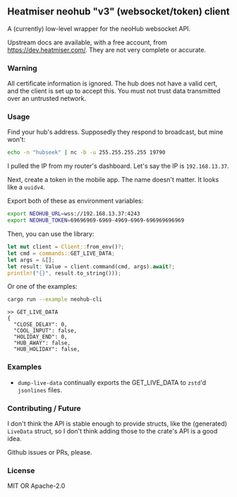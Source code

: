 ## Heatmiser neohub "v3" (websocket/token) client

A (currently) low-level wrapper for the neoHub websocket API.

Upstream docs are available, with a free account, from https://dev.heatmiser.com/.
They are not very complete or accurate.


### Warning

All certificate information is ignored. The hub does not have a valid cert, and
the client is set up to accept this. You must not trust data transmitted over an
untrusted network.


### Usage

Find your hub's address. Supposedly they respond to broadcast, but mine won't:
```bash
echo -n "hubseek" | nc -b -u 255.255.255.255 19790
```

I pulled the IP from my router's dashboard. Let's say the IP is `192.168.13.37`.

Next, create a token in the mobile app. The name doesn't matter. It looks like a `uuidv4`.

Export both of these as environment variables:

```bash
export NEOHUB_URL=wss://192.168.13.37:4243
export NEOHUB_TOKEN=69696969-6969-4969-6969-696969696969
```

Then, you can use the library:
```rust
let mut client = Client::from_env()?;
let cmd = commands::GET_LIVE_DATA;
let args = &[];
let result: Value = client.command(cmd, args).await?;
println!("{}", result.to_string()));
```

Or one of the examples:
```bash
cargo run --example neohub-cli
```

```
>> GET_LIVE_DATA
{
  "CLOSE_DELAY": 0,
  "COOL_INPUT": false,
  "HOLIDAY_END": 0,
  "HUB_AWAY": false,
  "HUB_HOLIDAY": false,
```


### Examples

 * `dump-live-data` continually exports the GET_LIVE_DATA to `zstd`'d `jsonlines` files.


### Contributing / Future

I don't think the API is stable enough to provide structs, like the (generated)
`LiveData` struct, so I don't think adding those to the crate's API is a good idea.

Github issues or PRs, please.


### License

MIT OR Apache-2.0
